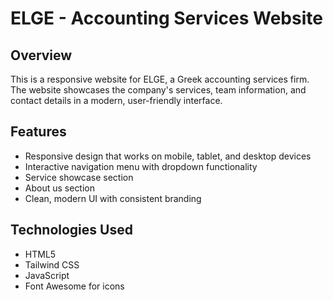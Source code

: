 # ELGE - Accounting Services Website

## Overview
This is a responsive website for ELGE, a Greek accounting services firm. The website showcases the company's services, team information, and contact details in a modern, user-friendly interface.

## Features
- Responsive design that works on mobile, tablet, and desktop devices
- Interactive navigation menu with dropdown functionality
- Service showcase section
- About us section
- Clean, modern UI with consistent branding

## Technologies Used
- HTML5
- Tailwind CSS
- JavaScript 
- Font Awesome for icons



